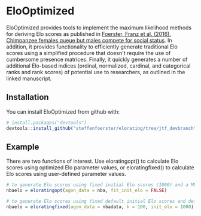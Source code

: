 
<!-- README.md is generated from README.Rmd. Please edit that file -->
EloOptimized
============

EloOptimized provides tools to implement the maximum likelihood methods for deriving Elo scores as published in [Foerster, Franz et al. (2016). Chimpanzee females queue but males compete for social status](https://www.nature.com/articles/srep35404). In addition, it provides functionality to efficiently generate traditional Elo scores using a simplified procedure that doesn't require the use of cumbersome presence matrices. Finally, it quickly generates a number of additional Elo-based indices (ordinal, normalized, cardinal, and categorical ranks and rank scores) of potential use to researchers, as outlined in the linked manuscript.

Installation
------------

You can install EloOptimized from github with:

``` r
# install.packages("devtools")
devtools::install_github("steffenfoerster/elorating/tree/jtf_devbranch")
```

Example
-------

There are two functions of interest. Use eloratingopt() to calculate Elo scores using optimized Elo parameter values, or eloratingfixed() to calculate Elo scores using user-defined parameter values.

``` r
# to generate Elo scores using fixed initial Elo scores (1000) and a ML-fitted value for the K parameter:
nbaelo = eloratingopt(agon_data = nba, fit_init_elo = FALSE)

# to generate Elo scores using fixed default initial Elo scores and default K:
nbaelo = eloratingfixed(agon_data = nbadata, k = 100, init_elo = 1000)
```
